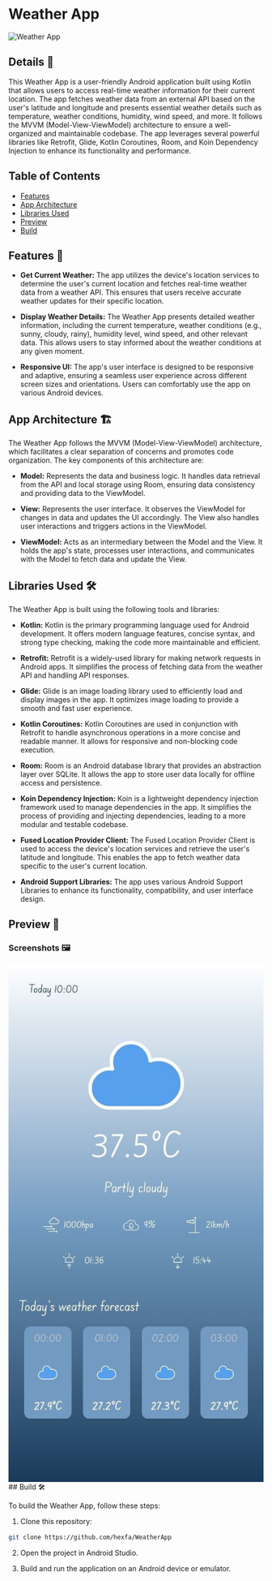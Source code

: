 # Weather App

![Weather App](weather_app_banner.png)

## Details 📜

This Weather App is a user-friendly Android application built using Kotlin that allows users to access real-time weather information for their current location. The app fetches weather data from an external API based on the user's latitude and longitude and presents essential weather details such as temperature, weather conditions, humidity, wind speed, and more. It follows the MVVM (Model-View-ViewModel) architecture to ensure a well-organized and maintainable codebase. The app leverages several powerful libraries like Retrofit, Glide, Kotlin Coroutines, Room, and Koin Dependency Injection to enhance its functionality and performance.

## Table of Contents

- [Features](#features-)
- [App Architecture](#app-architecture-)
- [Libraries Used](#libraries-used-)
- [Preview](#preview-)
- [Build](#build-)

## Features 🚀

- **Get Current Weather:** The app utilizes the device's location services to determine the user's current location and fetches real-time weather data from a weather API. This ensures that users receive accurate weather updates for their specific location.

- **Display Weather Details:** The Weather App presents detailed weather information, including the current temperature, weather conditions (e.g., sunny, cloudy, rainy), humidity level, wind speed, and other relevant data. This allows users to stay informed about the weather conditions at any given moment.

- **Responsive UI:** The app's user interface is designed to be responsive and adaptive, ensuring a seamless user experience across different screen sizes and orientations. Users can comfortably use the app on various Android devices.

## App Architecture 🏗️

The Weather App follows the MVVM (Model-View-ViewModel) architecture, which facilitates a clear separation of concerns and promotes code organization. The key components of this architecture are:

- **Model:** Represents the data and business logic. It handles data retrieval from the API and local storage using Room, ensuring data consistency and providing data to the ViewModel.

- **View:** Represents the user interface. It observes the ViewModel for changes in data and updates the UI accordingly. The View also handles user interactions and triggers actions in the ViewModel.

- **ViewModel:** Acts as an intermediary between the Model and the View. It holds the app's state, processes user interactions, and communicates with the Model to fetch data and update the View.

## Libraries Used 🛠️

The Weather App is built using the following tools and libraries:

- **Kotlin:** Kotlin is the primary programming language used for Android development. It offers modern language features, concise syntax, and strong type checking, making the code more maintainable and efficient.

- **Retrofit:** Retrofit is a widely-used library for making network requests in Android apps. It simplifies the process of fetching data from the weather API and handling API responses.

- **Glide:** Glide is an image loading library used to efficiently load and display images in the app. It optimizes image loading to provide a smooth and fast user experience.

- **Kotlin Coroutines:** Kotlin Coroutines are used in conjunction with Retrofit to handle asynchronous operations in a more concise and readable manner. It allows for responsive and non-blocking code execution.

- **Room:** Room is an Android database library that provides an abstraction layer over SQLite. It allows the app to store user data locally for offline access and persistence.

- **Koin Dependency Injection:** Koin is a lightweight dependency injection framework used to manage dependencies in the app. It simplifies the process of providing and injecting dependencies, leading to a more modular and testable codebase.

- **Fused Location Provider Client:** The Fused Location Provider Client is used to access the device's location services and retrieve the user's latitude and longitude. This enables the app to fetch weather data specific to the user's current location.

- **Android Support Libraries:** The app uses various Android Support Libraries to enhance its functionality, compatibility, and user interface design.
## Preview 📱

### Screenshots 🖼️

<div style="display: flex; justify-content: center;">
  <img src="https://github.com/hexfa/WeatherApp/blob/master/photo.jpg" alt="Rick and Morty App hexfa" style="max-width: 100%; height: auto;">
</div>
## Build 🛠️

To build the Weather App, follow these steps:

1. Clone this repository:

```bash
git clone https://github.com/hexfa/WeatherApp
```

2. Open the project in Android Studio.

3. Build and run the application on an Android device or emulator.

